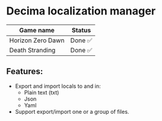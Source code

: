 # Decima localization manager

| Game name          | Status        |
| -------------      | ------------- |
| Horizon Zero Dawn  | Done ✅       |
| Death Stranding    | Done ✅       |

## Features:
* Export and import locals to and in:
    * Plain text (txt)
    * Json
    * Yaml
* Support export/import one or a group of files.